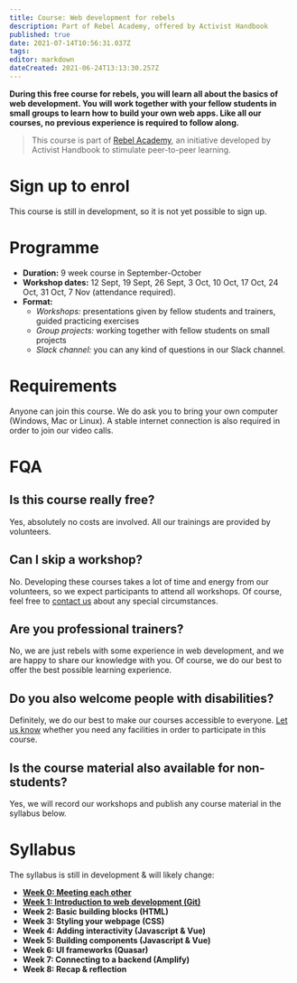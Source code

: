 ```yaml
---
title: Course: Web development for rebels
description: Part of Rebel Academy, offered by Activist Handbook
published: true
date: 2021-07-14T10:56:31.037Z
tags: 
editor: markdown
dateCreated: 2021-06-24T13:13:30.257Z
---
```


**During this free course for rebels, you will learn all about the basics of web development. You will work together with your fellow students in small groups to learn how to build your own web apps. Like all our courses, no previous experience is required to follow along.**

> This course is part of [Rebel Academy](/academy), an initiative developed by Activist Handbook to stimulate peer-to-peer learning.

# Sign up to enrol

This course is still in development, so it is not yet possible to sign up.

# Programme

-   **Duration:** 9 week course in September-October
-   **Workshop dates:** 12 Sept, 19 Sept, 26 Sept, 3 Oct, 10 Oct, 17 Oct, 24 Oct, 31 Oct, 7 Nov (attendance required).
-   **Format:**
    -   *Workshops:* presentations given by fellow students and trainers, guided practicing exercises
    -   *Group projects:* working together with fellow students on small projects
    -   *Slack channel:* you can any kind of questions in our Slack channel.

# Requirements

Anyone can join this course. We do ask you to bring your own computer (Windows, Mac or Linux). A stable internet connection is also required in order to join our video calls.

# FQA

## Is this course really free?

Yes, absolutely no costs are involved. All our trainings are provided by volunteers.

## Can I skip a workshop?

No. Developing these courses takes a lot of time and energy from our volunteers, so we expect participants to attend all workshops. Of course, feel free to [contact us](mailto:contact@activisthandbook.org) about any special circumstances.

## Are you professional trainers?

No, we are just rebels with some experience in web development, and we are happy to share our knowledge with you. Of course, we do our best to offer the best possible learning experience.

## Do you also welcome people with disabilities?

Definitely, we do our best to make our courses accessible to everyone. [Let us know](mailto:contact@activisthandbook.org) whether you need any facilities in order to participate in this course.

## Is the course material also available for non-students?

Yes, we will record our workshops and publish any course material in the syllabus below.

# Syllabus

The syllabus is still in development & will likely change:

-   [**Week 0: Meeting each other**](https://docs.google.com/document/d/1FvdFVvG8tCFiE8BDQQxvPT1Bjnqcd1lxuagnrbYXri0/edit#heading=h.ki4i8t6l4alr)
-   [**Week 1: Introduction to web development (Git)**](https://docs.google.com/document/d/1ywTgMs2byXCT-xl61VOuv-lwvRTUvsuYm76ZvJO_BdI/edit)
-   **Week 2: Basic building blocks (HTML)**
-   **Week 3: Styling your webpage (CSS)**
-   **Week 4: Adding interactivity (Javascript & Vue)**
-   **Week 5: Building components (Javascript & Vue)**
-   **Week 6: UI frameworks (Quasar)**
-   **Week 7: Connecting to a backend (Amplify)**
-   **Week 8: Recap & reflection**
